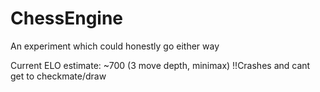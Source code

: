 # ChessEngine
An experiment which could honestly go either way

Current ELO estimate: ~700 (3 move depth, minimax) !!Crashes and cant get to checkmate/draw
